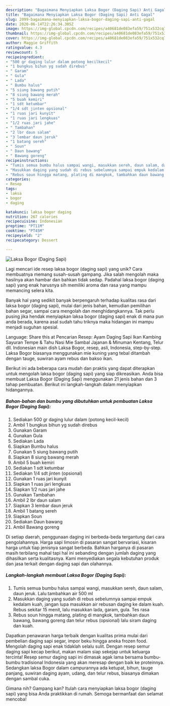 ```yaml
---
description: "Bagaimana Menyiapkan Laksa Bogor (Daging Sapi) Anti Gagal"
title: "Bagaimana Menyiapkan Laksa Bogor (Daging Sapi) Anti Gagal"
slug: 2099-bagaimana-menyiapkan-laksa-bogor-daging-sapi-anti-gagal
date: 2020-06-14T22:26:34.305Z
image: https://img-global.cpcdn.com/recipes/a40681de083efa59/751x532cq70/laksa-bogor-daging-sapi-foto-resep-utama.jpg
thumbnail: https://img-global.cpcdn.com/recipes/a40681de083efa59/751x532cq70/laksa-bogor-daging-sapi-foto-resep-utama.jpg
cover: https://img-global.cpcdn.com/recipes/a40681de083efa59/751x532cq70/laksa-bogor-daging-sapi-foto-resep-utama.jpg
author: Maggie Griffith
ratingvalue: 4.3
reviewcount: 5
recipeingredient:
- "500 gr daging lulur dalam potong kecilkecil"
- "1 bungkus bihun yg sudah direbus"
- " Garam"
- " Gula"
- " Lada"
- " Bumbu halus"
- "5 siung bawang putih"
- "8 siung bawang merah"
- "5 buah kemiri"
- "1 sdt ketumbar"
- "1/4 sdt jinten opsional"
- "1 ruas jari kunyit"
- "1 ruas jari lengkuas"
- "1/2 ruas jari jahe"
- " Tambahan"
- "2 lbr daun salam"
- "3 lembar daun jeruk"
- "1 batang sereh"
- " Soun"
- " Daun bawang"
- " Bawang goreng"
recipeinstructions:
- "Tumis semua bumbu halus sampai wangi, masukkan sereh, daun salam, daun jeruk. Lalu tambahkan air 500 ml"
- "Masukkan daging yang sudah di rebus sebelumnya sampai empuk kedalam kuah, jangan lupa masukkan air rebusan daging ke dalam kuah. Rebus sekitar 15 menit, lalu masukkan lada, garam, gula. Tes rasa"
- "Rebus soun hingga matang, plating di mangkok, tambahkan daun bawang, bawang goreng dan telur rebus (opsional) lalu siram daging dan kuah."
categories:
- Resep
tags:
- laksa
- bogor
- daging

katakunci: laksa bogor daging 
nutrition: 267 calories
recipecuisine: Indonesian
preptime: "PT11M"
cooktime: "PT45M"
recipeyield: "2"
recipecategory: Dessert

---
```



![Laksa Bogor (Daging Sapi)](https://img-global.cpcdn.com/recipes/a40681de083efa59/751x532cq70/laksa-bogor-daging-sapi-foto-resep-utama.jpg)

Lagi mencari ide resep laksa bogor (daging sapi) yang unik? Cara membuatnya memang susah-susah gampang. Jika salah mengolah maka hasilnya akan hambar dan bahkan tidak sedap. Padahal laksa bogor (daging sapi) yang enak harusnya sih memiliki aroma dan rasa yang mampu memancing selera kita.

Banyak hal yang sedikit banyak berpengaruh terhadap kualitas rasa dari laksa bogor (daging sapi), mulai dari jenis bahan, kemudian pemilihan bahan segar, sampai cara mengolah dan menghidangkannya. Tak perlu pusing jika hendak menyiapkan laksa bogor (daging sapi) enak di mana pun anda berada, karena asal sudah tahu triknya maka hidangan ini mampu menjadi suguhan spesial.

Language: Share this at Pencarian Resep: Ayam Daging Sapi Ikan Kambing Sayuran Tempe &amp; Tahu Nasi Mie Sambal Jajanan &amp; Minuman Kentang, Telur dll. Indonesian main dish Laksa Bogor, resep, asli, Indonesia, step-by-step. Laksa Bogor biasanya menggunakan mie kuning yang tebal ditambah dengan tauge, suwiran ayam rebus dan bakso ikan.


Berikut ini ada beberapa cara mudah dan praktis yang dapat diterapkan untuk mengolah laksa bogor (daging sapi) yang siap dikreasikan. Anda bisa membuat Laksa Bogor (Daging Sapi) menggunakan 21 jenis bahan dan 3 tahap pembuatan. Berikut ini langkah-langkah dalam menyiapkan hidangannya.

<!--inarticleads1-->

##### Bahan-bahan dan bumbu yang dibutuhkan untuk pembuatan Laksa Bogor (Daging Sapi):

1. Sediakan 500 gr daging lulur dalam (potong kecil-kecil)
1. Ambil 1 bungkus bihun yg sudah direbus
1. Gunakan  Garam
1. Gunakan  Gula
1. Sediakan  Lada
1. Siapkan  Bumbu halus
1. Gunakan 5 siung bawang putih
1. Siapkan 8 siung bawang merah
1. Ambil 5 buah kemiri
1. Sediakan 1 sdt ketumbar
1. Sediakan 1/4 sdt jinten (opsional)
1. Gunakan 1 ruas jari kunyit
1. Siapkan 1 ruas jari lengkuas
1. Siapkan 1/2 ruas jari jahe
1. Gunakan  Tambahan
1. Ambil 2 lbr daun salam
1. Siapkan 3 lembar daun jeruk
1. Ambil 1 batang sereh
1. Siapkan  Soun
1. Sediakan  Daun bawang
1. Ambil  Bawang goreng


Di setiap daerah, penggunaan daging ini berbeda-beda tergantung dari cara pengolahannya. Harga sapi limosin di pasaran sangat bervariasi, kisaran harga untuk tiap jenisnya sangat berbeda. Bahkan harganya di pasaran masih terbilang mahal tapi hal ini sebanding dengan jumlah daging yang dihasilkan serta kualitasnya. Kami menyediakan segala kebutuhan produk dan jasa terkait dengan daging sapi dan olahannya. 

<!--inarticleads2-->

##### Langkah-langkah membuat Laksa Bogor (Daging Sapi):

1. Tumis semua bumbu halus sampai wangi, masukkan sereh, daun salam, daun jeruk. Lalu tambahkan air 500 ml
1. Masukkan daging yang sudah di rebus sebelumnya sampai empuk kedalam kuah, jangan lupa masukkan air rebusan daging ke dalam kuah. Rebus sekitar 15 menit, lalu masukkan lada, garam, gula. Tes rasa
1. Rebus soun hingga matang, plating di mangkok, tambahkan daun bawang, bawang goreng dan telur rebus (opsional) lalu siram daging dan kuah.


Dapatkan penawaran harga terbaik dengan kualitas prima mulai dari pembelian daging sapi segar, impor beku hingga aneka frozen food. Mengolah daging sapi enak tidaklah selalu sulit. Dengan resep semur daging sapi kecap berikut, makan malam siap sekejap untuk keluarga tercinta! Resep semur daging sapi ini dimasak agak lama bersama bumbu-bumbu tradisional Indonesia yang akan meresap dengan baik ke proteinnya. Sedangkan laksa Bogor dalam campurannya ada ketupat, bihun, tauge panjang, suwiran daging ayam, udang, dan telur rebus, biasanya dimakan dengan sambal cuka. 

Gimana nih? Gampang kan? Itulah cara menyiapkan laksa bogor (daging sapi) yang bisa Anda praktikkan di rumah. Semoga bermanfaat dan selamat mencoba!
